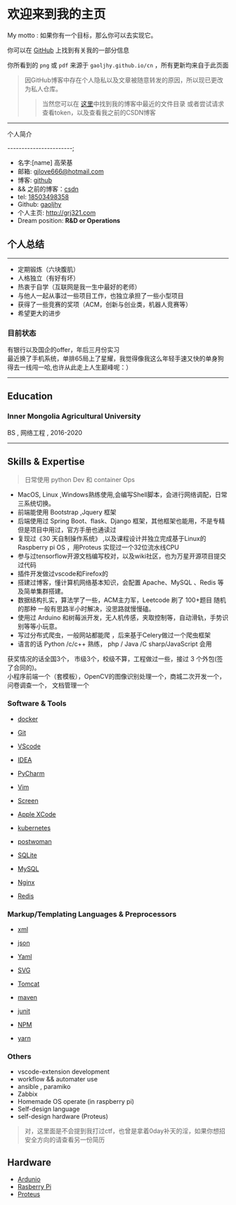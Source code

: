 # 欢迎来到我的主页

My motto : 如果你有一个目标，那么你可以去实现它。

你可以在 [GitHub](https://github.com/gaoljhy) 上找到有关我的一部分信息

你所看到的 `png` 或 `pdf` 来源于 `gaoljhy.github.io/cn` ，所有更新均来自于此页面

> 因GitHub博客中存在个人隐私以及文章被随意转发的原因，所以现已更改为私人仓库。 
> > 当然您可以在 [这里](./Folder)中找到我的博客中最近的文件目录
> > 或者尝试请求查看token，以及查看我之前的CSDN博客

---

个人简介

-----------------------;

- 名字:[name] 高荣基
- 邮箱: <gjlove666@hotmail.com>
- 博客: [github](https://gaoljhy.github.io/blog)
- && 之前的博客：[csdn](https://blog.csdn.net/lendq)
- tel: [18503498358](tel://18503498358)
- Github: [gaoljhy](http://github.com/gaoljhy)
- 个人主页: <http://grj321.com>
- Dream position: **R&D or Operations**


## 个人总结

-------

- 定期锻炼（六块腹肌）
- 人格独立（有好有坏）
- 热衷于自学（互联网是我一生中最好的老师）
- 与他人一起从事过一些项目工作，也独立承担了一些小型项目
- 获得了一些竞赛的奖项（ACM，创新与创业类，机器人竞赛等）
- 希望更大的进步

### 目前状态

有银行以及国企的offer，年后三月份实习
<br>
最近换了手机系统，单排65局上了星耀，我觉得像我这么年轻手速又快的单身狗得去一线闯一哈,也许从此走上人生巅峰呢：）

<!--实在不行就偷井盖卖钱。-->

----------------

## Education

### Inner Mongolia Agricultural University

BS , 网络工程 , 2016-2020

----------------

## Skills & Expertise

> 日常使用 python Dev 和 container Ops

+ MacOS, Linux ,Windows熟练使用,会编写Shell脚本，会进行网络调配，日常三系统切换。 
+ 前端能使用 Bootstrap ,Jquery 框架 
+ 后端使用过 Spring Boot、flask、Django 框架，其他框架也能用，不是专精 但是项目中用过，官方手册也通读过 
+ 复现过《30 天自制操作系统》 ,以及课程设计并独立完成基于Linux的Raspberry pi OS ，用Proteus 实现过一个32位流水线CPU
+ 参与过tensorflow开源文档编写校对，以及wiki社区，也为万星开源项目提交过代码
+ 插件开发做过vscode和Firefox的 
+ 搭建过博客，懂计算机网络基本知识，会配置 Apache、MySQL 、Redis 等及简单集群搭建。 
+ 数据结构扎实，算法学了一些，ACM主力军，Leetcode 刷了 100+题目 随机的那种 一般有思路半小时解决，没思路就慢慢磕。 
+ 使用过 Arduino 和树莓派开发，无人机传感，夹取控制等，自动滑轨，手势识别等等小玩意。 
+ 写过分布式爬虫，一般网站都能爬 ，后来基于Celery做过一个爬虫框架 
+ 语言的话 Python /c/c++ 熟练， php / Java /C sharp/JavaScript 会用 

获奖情况的话全国3个， 市级3个，校级不算，工程做过一些，接过 3 个外包(签了合同的)。<br>
小程序前端一个（套模板），OpenCV的图像识别处理一个，商城二次开发一个，问卷调查一个， 文档管理一个


### Software & Tools

+ [docker](https://www.docker.com/)
+ [Git](http://git-scm.com)
+ [VScode](https://www.gnu.org/software/bash/)
+ [IDEA](https://www.jetbrains.com/idea/)
+ [PyCharm](https://www.jetbrains.com/pycharm/)
+ [Vim](http://www.vim.org)
+ [Screen](http://screen.sourceforge.net)
+ [Apple XCode](http://developer.apple.com)
+ [kubernetes](https://kubernetes.io/)
+ [postwoman](https://postwoman.io/)


+ [SQLite](https://sqlite.org/index.html)
+ [MySQL](http://mysql.com)

+ [Nginx](http://wiki.nginx.org)
+ [Redis](https://redis.io/)

### Markup/Templating Languages & Preprocessors

+ [xml](https://www.w3schools.com/xml/)
+ [json](https://json.org/)
+ [Yaml](https://yaml.org/)
+ [SVG](https://www.w3schools.com/graphics/svg_intro.asp)

+ [Tomcat](http://tomcat.apache.com)
+ [maven](https://maven.apache.org)
+ [junit](https://junit.org/junit5/)
+ [NPM](https://www.npmjs.cn/)
+ [yarn](https://yarn.bootcss.com/)

### Others

+ vscode-extension development
+ workflow && automater use
+ ansible , paramiko
+ Zabbix
+ Homemade OS operate (in raspberry pi)
+ Self-design language
+ self-design hardware (Proteus)

> 对，这里面是不会提到我打过ctf，也曾是拿着0day补天的淫，如果你想招安全方向的请查看另一份简历

## Hardware

+ [Ardunio](https://www.arduino.cc/)
+ [Rasberry Pi](https://www.raspberrypi.org/)
+ [Proteus](https://www.proteus.com/)
